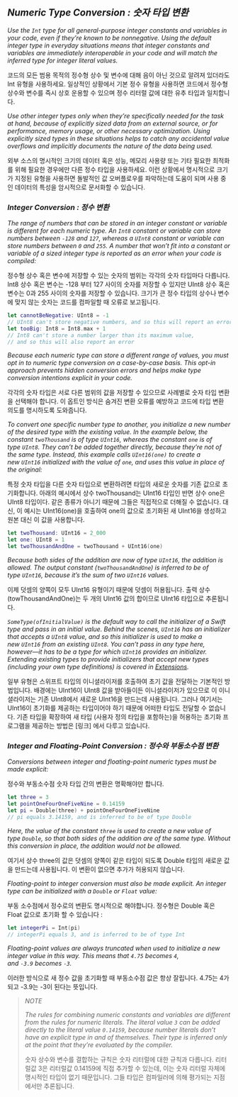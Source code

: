 ## *Numeric Type Conversion : 숫자 타입 변환*

*Use the `Int` type for all general-purpose integer constants and variables in your code, even if they’re known to be nonnegative. Using the default integer type in everyday situations means that integer constants and variables are immediately interoperable in your code and will match the inferred type for integer literal values.*

코드의 모든 범용 목적의 정수형 상수 및 변수에 대해 음이 아닌 것으로 알려져 있더라도 Int 유형을 사용하세요. 일상적인 상황에서 기본 정수 유형을 사용하면 코드에서 정수형 상수와 변수를 즉시 상호 운용할 수 있으며 정수 리터럴 값에 대한 유추 타입과 일치합니다.



*Use other integer types only when they’re specifically needed for the task at hand, because of explicitly sized data from an external source, or for performance, memory usage, or other necessary optimization. Using explicitly sized types in these situations helps to catch any accidental value overflows and implicitly documents the nature of the data being used.*

외부 소스의 명시적인 크기의 데이터 혹은 성능, 메모리 사용량 또는 기타 필요한 최적화를 위해 필요한 경우에만 다른 정수 타입을 사용하세요. 이런 상황에서 명시적으로 크기가 지정된 유형을 사용하면 돌발적인 값 오버플로우를 파악하는데 도움이 되며 사용 중인 데이터의 특성을 암시적으로 문서화할 수 있습니다.



### *Integer Conversion : 정수 변환*

*The range of numbers that can be stored in an integer constant or variable is different for each numeric type. An `Int8` constant or variable can store numbers between `-128` and `127`, whereas a `UInt8` constant or variable can store numbers between `0` and `255`. A number that won’t fit into a constant or variable of a sized integer type is reported as an error when your code is compiled:*

정수형 상수 혹은 변수에 저장할 수 있는 숫자의 범위는 각각의 숫자 타입마다 다릅니다. Int8 상수 혹은 변수는 -128 부터 127 사이의 숫자를 저장할 수 있지만 UInt8 상수 혹은 변수는 0과 255 사이의 숫자를 저장할 수 있습니다. 크기가 큰 정수 타입의 상수나 변수에 맞지 않는 숫자는 코드를 컴파일할 때 오류로 보고됩니다.

```swift
let cannotBeNegative: UInt8 = -1
// UInt8 can't store negative numbers, and so this will report an error
let tooBig: Int8 = Int8.max + 1
// Int8 can't store a number larger than its maximum value,
// and so this will also report an error
```

*Because each numeric type can store a different range of values, you must opt in to numeric type conversion on a case-by-case basis. This opt-in approach prevents hidden conversion errors and helps make type conversion intentions explicit in your code.*

각각의 숫자 타입은 서로 다른 범위의 값을 저장할 수 있으므로 사례별로 숫자 타입 변환을 선택해야 합니다. 이 옵트인 방식은 숨겨진 변환 오류를 예방하고 코드에 타입 변환 의도를 명시하도록 도와줍니다.



*To convert one specific number type to another, you initialize a new number of the desired type with the existing value. In the example below, the constant `twoThousand` is of type `UInt16`, whereas the constant `one` is of type `UInt8`. They can’t be added together directly, because they’re not of the same type. Instead, this example calls `UInt16(one)` to create a new `UInt16` initialized with the value of `one`, and uses this value in place of the original:*

특정 숫자 타입을 다른 숫자 타입으로 변환하려면 타입의 새로운 숫자를 기존 값으로 초기화합니다. 아래의 예시에서 상수 twoThousand는 UInt16 타입인 반면 상수 one은 UInt8 타입이다. 같은 종류가 아니기 때문에 그들은 직접적으로 더해질 수 없습니다. 대신, 이 예시는 UInt16(one)을 호출하여 one의 값으로  초기화된 새 UInt16을 생성하고 원본 대신 이 값을 사용합니다.



```swift
let twoThousand: UInt16 = 2_000
let one: UInt8 = 1
let twoThousandAndOne = twoThousand + UInt16(one)
```

*Because both sides of the addition are now of type `UInt16`, the addition is allowed. The output constant (`twoThousandAndOne`) is inferred to be of type `UInt16`, because it’s the sum of two `UInt16` values.*

이제 덧셈의 양쪽이 모두 UInt16 유형이기 때문에 덧셈이 허용됩니다. 출력 상수 (towThousandAndOne)는 두 개의 UInt16 값의 합이므로 UInt16 타입으로 추론됩니다.



*`SomeType(ofInitialValue)` is the default way to call the initializer of a Swift type and pass in an initial value. Behind the scenes, `UInt16` has an initializer that accepts a `UInt8` value, and so this initializer is used to make a new `UInt16` from an existing `UInt8`. You can’t pass in any type here, however—it has to be a type for which `UInt16` provides an initializer. Extending existing types to provide initializers that accept new types (including your own type definitions) is covered in [Extensions](https://docs.swift.org/swift-book/LanguageGuide/Extensions.html).*

일부 유형은 스위프트 타입의 이니셜라이저를 호출하여 초기 값을 전달하는 기본적인 방법입니다. 배경에는 UInt16이 UInt8 값을 받아들이든 이니셜라이저가 있으므로 이 이니셜라이저는 기존 UInt8에서 새로운 UInt16을 만드는데 사용됩니다. 그러나 여기서는 UInt16이 초기화를 제공하는 타입이어야 하기 때문에 어떠한 타입도 전달할 수 없습니다. 기존 타입을 확장하여 새 타입 (사용자 정의 타입을 포함하는)을 허용하는 초기화 프로그램을 제공하는 방법은 [링크] 에서 다루고 있습니다.



### *Integer and Floating-Point Conversion : 정수와 부동소수점 변환*

*Conversions between integer and floating-point numeric types must be made explicit:*

정수와 부동소수점 숫자 타입 간의 변환은 명확해야만 합니다.

```swift
let three = 3
let pointOneFourOneFiveNine = 0.14159
let pi = Double(three) + pointOneFourOneFiveNine
// pi equals 3.14159, and is inferred to be of type Double
```

*Here, the value of the constant `three` is used to create a new value of type `Double`, so that both sides of the addition are of the same type. Without this conversion in place, the addition would not be allowed.*

여기서 상수 three의 값은 덧셈의 양쪽이 같은 타입이 되도록 Double 타입의 새로운 값을 만드는데 사용됩니다. 이 변환이 없으면 추가가 허용되지 않습니다.



*Floating-point to integer conversion must also be made explicit. An integer type can be initialized with a `Double` or `Float` value:*

부동 소수점에서 정수로의 변환도 명시적으로 해야합니다. 정수형은 Double  혹은 Float 값으로 초기화 할 수 있습니다 :

```swift
let integerPi = Int(pi)
// integerPi equals 3, and is inferred to be of type Int
```

*Floating-point values are always truncated when used to initialize a new integer value in this way. This means that `4.75` becomes `4`, and `-3.9` becomes `-3`.*

이러한 방식으로 새 정수 값을 초기화할 때 부동소수점 값은 항상 잘립니다. 4.75는 4가 되고 -3.9는 -3이 된다는 뜻입니다.

> *NOTE*
> 
> *The rules for combining numeric constants and variables are different from the rules for numeric literals. The literal value `3` can be added directly to the literal value `0.14159`, because number literals don’t have an explicit type in and of themselves. Their type is inferred only at the point that they’re evaluated by the compiler.*
> 
> 숫자 상수와 변수를 결합하는 규칙은 숫자 리터럴에 대한 규칙과 다릅니다. 리터럴값 3은 리터럴값 0.14159에 직접 추가할 수 있는데, 이는 숫자 리터럴 자체에 명시적인 타입이 없기 때문입니다. 그들 타입은 컴파일러에 의해 평가되는 지점에서만 추론됩니다.


